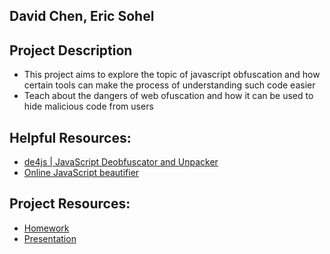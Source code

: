 ## David Chen, Eric Sohel

## Project Description

- This project aims to explore the topic of javascript obfuscation and how certain tools can make the process of understanding such code easier
- Teach about the dangers of web ofuscation and how it can be used to hide malicious code from users

## Helpful Resources:

- [de4js | JavaScript Deobfuscator and Unpacker](https://lelinhtinh.github.io/de4js/)
- [Online JavaScript beautifier](https://beautifier.io/)

## Project Resources:

- [Homework](https://github.com/Stuycs-K/final-project-3-sohele-chend/blob/main/HOMEWORK.md)
- [Presentation](https://github.com/Stuycs-K/final-project-3-sohele-chend/blob/main/PRESENTATION.md)
